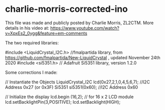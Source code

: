 # charlie-morris-corrected-ino

This file was made and publicly posted by Charlie Morris, ZL2CTM. More details in his video at:
https://www.youtube.com/watch?v=XpxEs2_0ygg&feature=em-comments

The two required libraries:

#include <LiquidCrystal_I2C.h> //fmalpartida library, from https://github.com/fmalpartida/New-LiquidCrystal , updated November 24th 2020
#include <si5351.h> // Adafruit Si5351 library, version 1.2.0

Some corrections I made:

// Instantiate the Objects
LiquidCrystal_I2C  lcd(0x27,2,1,0,4,5,6,7);    //I2C Address 0x27 (or 0x3F)
Si5351 si5351(0x60); //I2C Address 0x60

 // Initialize the display
 lcd.begin (16,2); // for 16 x 2 LCD module
 lcd.setBacklightPin(3,POSITIVE);
 lcd.setBacklight(HIGH);
